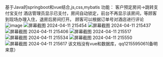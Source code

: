 基于Java的springboot和vue结合,js,css,mybatis
功能：
客户预定房间->跳转支付宝支付
酒店管理员显示已支付，房间自动锁定，前台不再显示该房间，等顾客到现场办理入住，退房后房间打开。
顾客可以根据订单号对酒店进行评论
![image](https://github.com/GYXGS/hotel-springboot/assets/165204188/85ac77ae-752a-4775-a996-f203123c8d26)
![屏幕截图 2024-04-11 215454](https://github.com/GYXGS/hotel-springboot/assets/165204188/b60f8786-8267-46f1-aaea-de4d947a8902)
![屏幕截图 2024-04-11 215437](https://github.com/GYXGS/hotel-springboot/assets/165204188/824522c3-78e9-484c-9885-b8f6448de99b)
![屏幕截图 2024-04-11 215406](https://github.com/GYXGS/hotel-springboot/assets/165204188/b737b64f-fd52-49fd-8bd0-ab6a125a535e)
![屏幕截图 2024-04-11 215517](https://github.com/GYXGS/hotel-springboot/assets/165204188/fb466661-412f-4ba9-b015-9f7ef9afc2ed)
![屏幕截图 2024-04-11 215534](https://github.com/GYXGS/hotel-springboot/assets/165204188/6fd2c261-3fef-4818-acc0-b984f0af8a86)
![屏幕截图 2024-04-11 215550](https://github.com/GYXGS/hotel-springboot/assets/165204188/142b85e8-c372-48ce-ae8b-5bdb94f3158d)
![屏幕截图 2024-04-11 215617](https://github.com/GYXGS/hotel-springboot/assets/165204188/35151b77-4877-4fa5-97fc-e2ee195daed1)
该文档没有vue和数据库，qq1215595061(备明来意）
